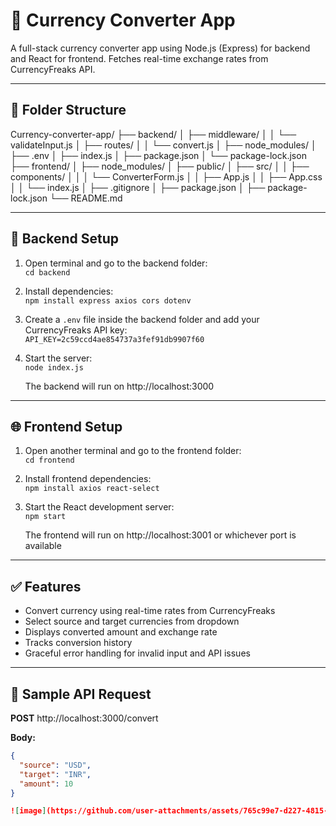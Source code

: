 # 💱 Currency Converter App

A full-stack currency converter app using Node.js (Express) for backend and React for frontend. Fetches real-time exchange rates from CurrencyFreaks API.

---

## 📁 Folder Structure

Currency-converter-app/
├── backend/
│   ├── middleware/
│   │   └── validateInput.js
│   ├── routes/
│   │   └── convert.js
│   ├── node_modules/
│   ├── .env
│   ├── index.js
│   ├── package.json
│   └── package-lock.json
├── frontend/
│   ├── node_modules/
│   ├── public/
│   ├── src/
│   │   ├── components/
│   │   │   └── ConverterForm.js
│   │   ├── App.js
│   │   ├── App.css
│   │   └── index.js
│   ├── .gitignore
│   ├── package.json
│   ├── package-lock.json
└── README.md

---

## 🔧 Backend Setup

1. Open terminal and go to the backend folder:  
   `cd backend`

2. Install dependencies:  
   `npm install express axios cors dotenv`

3. Create a `.env` file inside the backend folder and add your CurrencyFreaks API key:  
   `API_KEY=2c59ccd4ae854737a3fef91db9907f60` 

4. Start the server:  
   `node index.js`

   The backend will run on http://localhost:3000

---

## 🌐 Frontend Setup

1. Open another terminal and go to the frontend folder:  
   `cd frontend`

2. Install frontend dependencies:  
   `npm install axios react-select`

3. Start the React development server:  
   `npm start`

   The frontend will run on http://localhost:3001 or whichever port is available

---

## ✅ Features

- Convert currency using real-time rates from CurrencyFreaks  
- Select source and target currencies from dropdown  
- Displays converted amount and exchange rate  
- Tracks conversion history  
- Graceful error handling for invalid input and API issues

---

## 🧪 Sample API Request

**POST** http://localhost:3000/convert

**Body:**
```json
{
  "source": "USD",
  "target": "INR",
  "amount": 10
}

![image](https://github.com/user-attachments/assets/765c99e7-d227-4815-8731-e85a84df39bd)




